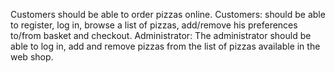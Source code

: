 Customers should be able to order pizzas online.
Customers: should be able to register, log in, browse a list of pizzas, add/remove his preferences to/from basket and checkout.
Administrator: The administrator should be able to log in, add and remove pizzas from the list of pizzas available in the web shop.